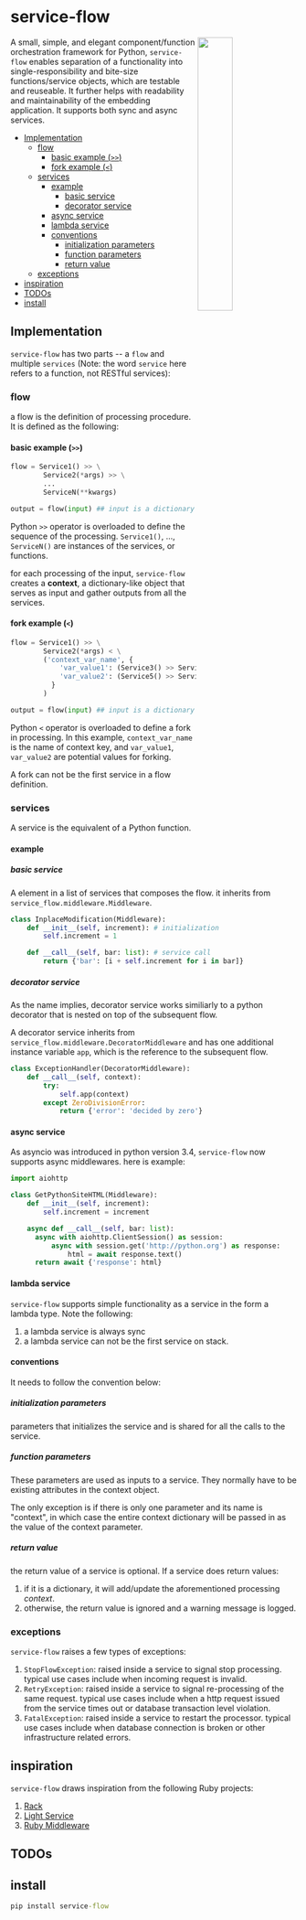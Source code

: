 # service-flow

<img src='https://www.worksmartsystems.com/images/C3_4StationL3.gif' width="35%" height="35%" align="right" />

A small, simple, and elegant component/function orchestration framework for Python, `service-flow` enables separation of a functionality into single-responsibility and bite-size functions/service objects, which are testable and reuseable. It further helps with readability and maintainability of the embedding application. It supports both sync and async services.

- [Implementation](#implementation)
  - [flow](#flow)
    - [basic example (`>>`)](#basic-example-)
    - [fork example (`<`)](#fork-example-)
  - [services](#services)
    - [example](#example)
      - [basic service](#basic-service)
      - [decorator service](#decorator-service)
    - [async service](#async-service)
    - [lambda service](#lambda-service)
    - [conventions](#conventions)
      - [initialization parameters](#initialization-parameters)
      - [function parameters](#function-parameters)
      - [return value](#return-value)
  - [exceptions](#exceptions)
- [inspiration](#inspiration)
- [TODOs](#todos)
- [install](#install)

## Implementation

`service-flow` has two parts -- a `flow` and multiple `services` (Note: the word `service` here refers to a function, not RESTful services):

### flow

a flow is the definition of processing procedure. It is defined as the following:

#### basic example (`>>`)

```python
flow = Service1() >> \
        Service2(*args) >> \
        ...
        ServiceN(**kwargs)

output = flow(input) ## input is a dictionary with all the input parameters as attributes
```

Python `>>` operator is overloaded to define the sequence of the processing. `Service1()`, ..., `ServiceN()` are instances of the services, or functions.

for each processing of the input, `service-flow` creates a **context**, a dictionary-like object that serves as input and gather outputs from all the services.


#### fork example (`<`)

```python
flow = Service1() >> \
        Service2(*args) < \
        ('context_var_name', {
            'var_value1': (Service3() >> Service4(**kwargs)),
            'var_value2': (Service5() >> Service4(**kwargs)),
          }
        )

output = flow(input) ## input is a dictionary with all the input parameters as attributes
```

Python `<` operator is overloaded to define a fork in processing. In this example, `context_var_name` is the name of context key, and `var_value1`, `var_value2` are potential values for forking.

A fork can not be the first service in a flow definition.

### services

A service is the equivalent of a Python function.

#### example

##### basic service

A element in a list of services that composes the flow. it inherits from `service_flow.middleware.Middleware`.


```python
class InplaceModification(Middleware):
    def __init__(self, increment): # initialization
        self.increment = 1

    def __call__(self, bar: list): # service call
        return {'bar': [i + self.increment for i in bar]}
```

##### decorator service

As the name implies, decorator service works similiarly to a python decorator that is nested on top of the subsequent flow.

A decorator service inherits from `service_flow.middleware.DecoratorMiddleware` and has one additional instance variable `app`, which is the reference to the subsequent flow.


```python
class ExceptionHandler(DecoratorMiddleware):
    def __call__(self, context):
        try:
            self.app(context)
        except ZeroDivisionError:
            return {'error': 'decided by zero'}
```


#### async service

As asyncio was introduced in python version 3.4, `service-flow` now supports async middlewares. here is example:

```python
import aiohttp

class GetPythonSiteHTML(Middleware):
    def __init__(self, increment):
        self.increment = increment

    async def __call__(self, bar: list):
      async with aiohttp.ClientSession() as session:
          async with session.get('http://python.org') as response:
              html = await response.text()
      return await {'response': html}
```

#### lambda service

`service-flow` supports simple functionality as a service in the form a lambda type. Note the following:

1. a lambda service is always sync
2. a lambda service can not be the first service on stack.

#### conventions

It needs to follow the convention below:

##### initialization parameters

parameters that initializes the service and is shared for all the calls to the service.

##### function parameters

These parameters are used as inputs to a service. They normally have to be existing attributes in the context object.

The only exception is if there is only one parameter and its name is "context", in which case the entire context dictionary will be passed in as the value of the context parameter.

##### return value

the return value of a service is optional. If a service does return values:

1. if it is a dictionary, it will add/update the aforementioned processing *context*.
2. otherwise, the return value is ignored and a warning message is logged.


### exceptions

`service-flow` raises a few types of exceptions:

1. `StopFlowException`: raised inside a service to signal stop processing. typical use cases include when incoming request is invalid.
2. `RetryException`: raised inside a service to signal re-processing of the same request. typical use cases include when a http request issued from the service times out or database transaction level violation.
3. `FatalException`: raised inside a service to restart the processor. typical use cases include when database connection is broken or other infrastructure related errors.


## inspiration

`service-flow` draws inspiration from the following Ruby projects:

1. [Rack](https://github.com/rack/rack)
2. [Light Service](https://github.com/adomokos/light-service)
3. [Ruby Middleware](https://github.com/Ibsciss/ruby-middleware)

## TODOs

## install

```cmd
pip install service-flow
```